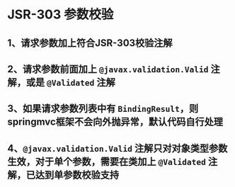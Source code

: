 # JSR-303 参数校验

## 1、请求参数加上符合JSR-303校验注解

## 2、请求参数前面加上 ```@javax.validation.Valid``` 注解，或是 ```@Validated``` 注解

## 3、如果请求参数列表中有 ```BindingResult```，则springmvc框架不会向外抛异常，默认代码自行处理

## 4、```@javax.validation.Valid``` 注解只对对象类型参数生效，对于单个参数，需要在类加上 ```@Validated``` 注解，已达到单参数校验支持